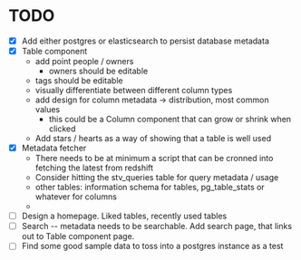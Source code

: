 TODO
======

- [x] Add either postgres or elasticsearch to persist database metadata
- [x] Table component
    - add point people / owners
        * owners should be editable
    - tags should be editable
    - visually differentiate between different column types
    - add design for column metadata -> distribution, most common values
        * this could be a Column component that can grow or shrink when clicked
    - Add stars / hearts as a way of showing that a table is well used
- [x] Metadata fetcher
    - There needs to be at minimum a script that can be cronned into fetching the latest from redshift
    - Consider hitting the stv_queries table for query metadata / usage
    - other tables: information schema for tables, pg_table_stats or whatever for columns
    - 
- [ ] Design a homepage. Liked tables, recently used tables
- [ ] Search -- metadata needs to be searchable. Add search page, that links out to Table component page.
- [ ] Find some good sample data to toss into a postgres instance as a test
